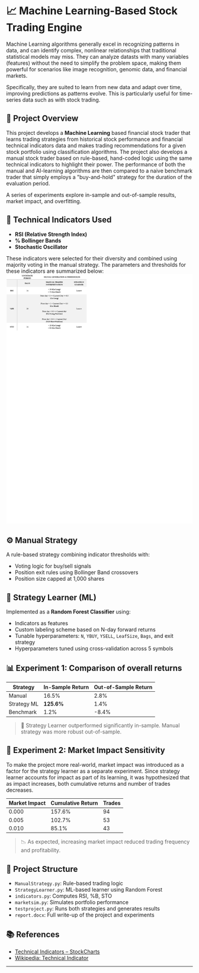 
# 📈 Machine Learning-Based Stock Trading Engine
Machine Learning algorithms generally excel in recognizing patterns in data, and can identify complex, nonlinear relationships that traditional statistical models may miss. They can analyze datasts with many variables (features) without the need to simplify the problem space, making them powerful for scenarios like image recognition, genomic data, and financial markets.

Specifically, they are suited to learn from new data and adapt over time, improving predictions as patterns evolve. This is particularly useful for time-series data such as with stock trading.


## 🧠 Project Overview

This project develops a **Machine Learning** based financial stock trader that learns trading strategies from historical stock performance and financial technical indicators data and makes trading recommendations for a given stock portfolio using classification algorithms. The project also develops a manual stock trader based on rule-based, hand-coded logic using the same technical indicators to highlight their power. The performance of both the manual and AI-learning algorithms are then compared to a naive benchmark trader that simply employs a "buy-and-hold" strategy for the duration of the evaluation period.

A series of experiments explore in-sample and out-of-sample results, market impact, and overfitting.

## 🔧 Technical Indicators Used

- **RSI (Relative Strength Index)**
- **% Bollinger Bands**
- **Stochastic Oscillator**

These indicators were selected for their diversity and combined using majority voting in the manual strategy. The parameters and thresholds for these indicators are summarized below:
<img src="assets/indicators.png"/>

## ⚙️ Manual Strategy

A rule-based strategy combining indicator thresholds with:
- Voting logic for buy/sell signals
- Position exit rules using Bollinger Band crossovers
- Position size capped at 1,000 shares

## 🌲 Strategy Learner (ML)

Implemented as a **Random Forest Classifier** using:
- Indicators as features
- Custom labeling scheme based on N-day forward returns
- Tunable hyperparameters: `N`, `YBUY`, `YSELL`, `LeafSize`, `Bags`, and exit strategy
- Hyperparameters tuned using cross-validation across 5 symbols

## 📊 Experiment 1: Comparison of overall returns

| Strategy      | In-Sample Return | Out-of-Sample Return |
|---------------|------------------|-----------------------|
| Manual        | 16.5%            | 2.8%                  |
| Strategy ML   | **125.6%**       | 1.4%                  |
| Benchmark     | 1.2%             | -8.4%                 |

> 📌 Strategy Learner outperformed significantly in-sample. Manual strategy was more robust out-of-sample.

## 🧪 Experiment 2: Market Impact Sensitivity
To make the project more real-world, market impact was introduced as a factor for the strategy learner as a separate experiment. Since strategy learner accounts for impact as part of its learning, it was hypothesized that as impact increases, both cumulative returns and number of trades decreases.

| Market Impact | Cumulative Return | Trades |
|---------------|-------------------|--------|
| 0.000         | 157.6%            | 94     |
| 0.005         | 102.7%            | 53     |
| 0.010         | 85.1%             | 43     |

> 📉 As expected, increasing market impact reduced trading frequency and profitability.

## 📁 Project Structure

- `ManualStrategy.py`: Rule-based trading logic
- `StrategyLearner.py`: ML-based learner using Random Forest
- `indicators.py`: Computes RSI, %B, STO
- `marketsim.py`: Simulates portfolio performance
- `testproject.py`: Runs both strategies and generates results
- `report.docx`: Full write-up of the project and experiments

## 📚 References

- [Technical Indicators – StockCharts](https://school.stockcharts.com/doku.php?id=technical_indicators)
- [Wikipedia: Technical Indicator](https://en.wikipedia.org/wiki/Technical_indicator)

---
